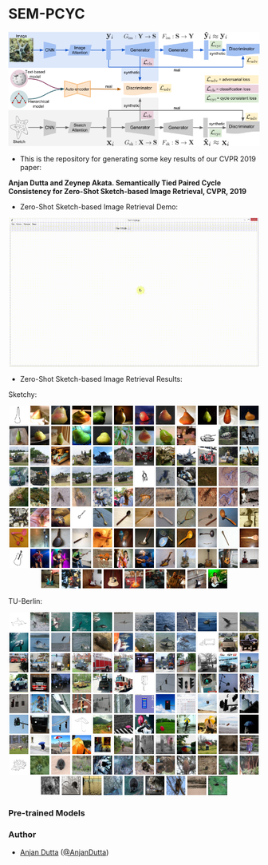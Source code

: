 # SEM-PCYC

<p align="center">
<img src="./figures/sem-pcyc.png" width="800">
</p>

* This is the repository for generating some key results of our CVPR 2019 paper:

**Anjan Dutta and Zeynep Akata. Semantically Tied Paired Cycle Consistency for Zero-Shot Sketch-based Image Retrieval, CVPR, 2019**

* Zero-Shot Sketch-based Image Retrieval Demo:

<p align="center">
<img src="./figures/sem-pcyc-demo.gif" width="500">
</p>

* Zero-Shot Sketch-based Image Retrieval Results:

Sketchy:

<p align="center">
<img src="./figures/qual_results/sketchy/3/pear.png" width="38"> <img src="./figures/qual_results/sketchy/3/1_1.png" width="38"> <img src="./figures/qual_results/sketchy/3/2_1.png" width="38"> <img src="./figures/qual_results/sketchy/3/3_1.png" width="38"> <img src="./figures/qual_results/sketchy/3/4_1.png" width="38"> <img src="./figures/qual_results/sketchy/3/5_1.png" width="38"> <img src="./figures/qual_results/sketchy/3/6_1.png" width="38"> <img src="./figures/qual_results/sketchy/3/7_1.png" width="38"> <img src="./figures/qual_results/sketchy/3/8_1.png" width="38"> <img src="./figures/qual_results/sketchy/3/9_1.png" width="38"> <img src="./figures/qual_results/sketchy/3/10_1.png" width="38"> <img src="./figures/qual_results/sketchy/3/11_1.png" width="38"> <img src="./figures/qual_results/sketchy/3/12_1.png" width="38"> <img src="./figures/qual_results/sketchy/3/13_1.png" width="38"> <img src="./figures/qual_results/sketchy/3/14_1.png" width="38"> <img src="./figures/qual_results/sketchy/3/15_1.png" width="38"> <img src="./figures/qual_results/sketchy/3/16_1.png" width="38"> <img src="./figures/qual_results/sketchy/3/17_1.png" width="38"> <img src="./figures/qual_results/sketchy/3/18_1.png" width="38"> <img src="./figures/qual_results/sketchy/3/19_1.png" width="38"> <img src="./figures/qual_results/sketchy/3/20_1.png" width="38">
<img src="./figures/qual_results/sketchy/4/tank.png" width="38"> <img src="./figures/qual_results/sketchy/4/1_1.png" width="38"> <img src="./figures/qual_results/sketchy/4/2_0.png" width="38"> <img src="./figures/qual_results/sketchy/4/3_1.png" width="38"> <img src="./figures/qual_results/sketchy/4/4_1.png" width="38"> <img src="./figures/qual_results/sketchy/4/5_1.png" width="38"> <img src="./figures/qual_results/sketchy/4/6_1.png" width="38"> <img src="./figures/qual_results/sketchy/4/7_1.png" width="38"> <img src="./figures/qual_results/sketchy/4/8_1.png" width="38"> <img src="./figures/qual_results/sketchy/4/9_0.png" width="38"> <img src="./figures/qual_results/sketchy/4/10_1.png" width="38"> <img src="./figures/qual_results/sketchy/4/11_1.png" width="38"> <img src="./figures/qual_results/sketchy/4/12_0.png" width="38"> <img src="./figures/qual_results/sketchy/4/13_1.png" width="38"> <img src="./figures/qual_results/sketchy/4/14_1.png" width="38"> <img src="./figures/qual_results/sketchy/4/15_1.png" width="38"> <img src="./figures/qual_results/sketchy/4/16_1.png" width="38"> <img src="./figures/qual_results/sketchy/4/17_1.png" width="38"> <img src="./figures/qual_results/sketchy/4/18_1.png" width="38"> <img src="./figures/qual_results/sketchy/4/19_1.png" width="38"> <img src="./figures/qual_results/sketchy/4/20_1.png" width="38">
<img src="./figures/qual_results/sketchy/13/lobster.png" width="38"> <img src="./figures/qual_results/sketchy/13/1_1.png" width="38"> <img src="./figures/qual_results/sketchy/13/2_1.png" width="38"> <img src="./figures/qual_results/sketchy/13/3_1.png" width="38"> <img src="./figures/qual_results/sketchy/13/4_1.png" width="38"> <img src="./figures/qual_results/sketchy/13/5_1.png" width="38"> <img src="./figures/qual_results/sketchy/13/6_1.png" width="38"> <img src="./figures/qual_results/sketchy/13/7_1.png" width="38"> <img src="./figures/qual_results/sketchy/13/8_1.png" width="38"> <img src="./figures/qual_results/sketchy/13/9_1.png" width="38"> <img src="./figures/qual_results/sketchy/13/10_1.png" width="38"> <img src="./figures/qual_results/sketchy/13/11_1.png" width="38"> <img src="./figures/qual_results/sketchy/13/12_1.png" width="38"> <img src="./figures/qual_results/sketchy/13/13_0.png" width="38"> <img src="./figures/qual_results/sketchy/13/14_1.png" width="38"> <img src="./figures/qual_results/sketchy/13/15_1.png" width="38"> <img src="./figures/qual_results/sketchy/13/16_1.png" width="38"> <img src="./figures/qual_results/sketchy/13/17_1.png" width="38"> <img src="./figures/qual_results/sketchy/13/18_1.png" width="38"> <img src="./figures/qual_results/sketchy/13/19_1.png" width="38"> <img src="./figures/qual_results/sketchy/13/20_1.png" width="38">
<img src="./figures/qual_results/sketchy/23/spoon.png" width="38"> <img src="./figures/qual_results/sketchy/23/1_1.png" width="38"> <img src="./figures/qual_results/sketchy/23/2_1.png" width="38"> <img src="./figures/qual_results/sketchy/23/3_1.png" width="38"> <img src="./figures/qual_results/sketchy/23/4_1.png" width="38"> <img src="./figures/qual_results/sketchy/23/5_0.png" width="38"> <img src="./figures/qual_results/sketchy/23/6_1.png" width="38"> <img src="./figures/qual_results/sketchy/23/7_1.png" width="38"> <img src="./figures/qual_results/sketchy/23/8_1.png" width="38"> <img src="./figures/qual_results/sketchy/23/9_1.png" width="38"> <img src="./figures/qual_results/sketchy/23/10_1.png" width="38"> <img src="./figures/qual_results/sketchy/23/11_1.png" width="38"> <img src="./figures/qual_results/sketchy/23/12_1.png" width="38"> <img src="./figures/qual_results/sketchy/23/13_1.png" width="38"> <img src="./figures/qual_results/sketchy/23/14_0.png" width="38"> <img src="./figures/qual_results/sketchy/23/15_1.png" width="38"> <img src="./figures/qual_results/sketchy/23/16_0.png" width="38"> <img src="./figures/qual_results/sketchy/23/17_1.png" width="38"> <img src="./figures/qual_results/sketchy/23/18_1.png" width="38"> <img src="./figures/qual_results/sketchy/23/19_1.png" width="38"> <img src="./figures/qual_results/sketchy/23/20_1.png" width="38">
<img src="./figures/qual_results/sketchy/27/guitar.png" width="38"> <img src="./figures/qual_results/sketchy/27/1_1.png" width="38"> <img src="./figures/qual_results/sketchy/27/2_1.png" width="38"> <img src="./figures/qual_results/sketchy/27/3_1.png" width="38"> <img src="./figures/qual_results/sketchy/27/4_0.png" width="38"> <img src="./figures/qual_results/sketchy/27/5_0.png" width="38"> <img src="./figures/qual_results/sketchy/27/6_1.png" width="38"> <img src="./figures/qual_results/sketchy/27/7_1.png" width="38"> <img src="./figures/qual_results/sketchy/27/8_0.png" width="38"> <img src="./figures/qual_results/sketchy/27/9_1.png" width="38"> <img src="./figures/qual_results/sketchy/27/10_1.png" width="38"> <img src="./figures/qual_results/sketchy/27/11_1.png" width="38"> <img src="./figures/qual_results/sketchy/27/12_1.png" width="38"> <img src="./figures/qual_results/sketchy/27/13_0.png" width="38"> <img src="./figures/qual_results/sketchy/27/14_1.png" width="38"> <img src="./figures/qual_results/sketchy/27/15_1.png" width="38"> <img src="./figures/qual_results/sketchy/27/16_1.png" width="38"> <img src="./figures/qual_results/sketchy/27/17_0.png" width="38"> <img src="./figures/qual_results/sketchy/27/18_0.png" width="38"> <img src="./figures/qual_results/sketchy/27/19_1.png" width="38"> <img src="./figures/qual_results/sketchy/27/20_1.png" width="38">
</p>

TU-Berlin:

<p align="center">
<img src="./figures/qual_results/tu-berlin/1/dolphin.png" width="38"> <img src="./figures/qual_results/tu-berlin/1/1_1.png" width="38"> <img src="./figures/qual_results/tu-berlin/1/2_1.png" width="38"> <img src="./figures/qual_results/tu-berlin/1/3_1.png" width="38"> <img src="./figures/qual_results/tu-berlin/1/4_1.png" width="38"> <img src="./figures/qual_results/tu-berlin/1/5_1.png" width="38"> <img src="./figures/qual_results/tu-berlin/1/6_1.png" width="38"> <img src="./figures/qual_results/tu-berlin/1/7_1.png" width="38"> <img src="./figures/qual_results/tu-berlin/1/8_1.png" width="38"> <img src="./figures/qual_results/tu-berlin/1/9_1.png" width="38"> <img src="./figures/qual_results/tu-berlin/1/10_1.png" width="38"> <img src="./figures/qual_results/tu-berlin/1/11_1.png" width="38"> <img src="./figures/qual_results/tu-berlin/1/12_1.png" width="38"> <img src="./figures/qual_results/tu-berlin/1/13_1.png" width="38"> <img src="./figures/qual_results/tu-berlin/1/14_1.png" width="38"> <img src="./figures/qual_results/tu-berlin/1/15_1.png" width="38"> <img src="./figures/qual_results/tu-berlin/1/16_0.png" width="38"> <img src="./figures/qual_results/tu-berlin/1/17_1.png" width="38"> <img src="./figures/qual_results/tu-berlin/1/18_1.png" width="38"> <img src="./figures/qual_results/tu-berlin/1/19_1.png" width="38"> <img src="./figures/qual_results/tu-berlin/1/20_1.png" width="38">
<img src="./figures/qual_results/tu-berlin/4/truck.png" width="38"> <img src="./figures/qual_results/tu-berlin/4/1_1.png" width="38"> <img src="./figures/qual_results/tu-berlin/4/2_1.png" width="38"> <img src="./figures/qual_results/tu-berlin/4/3_1.png" width="38"> <img src="./figures/qual_results/tu-berlin/4/4_1.png" width="38"> <img src="./figures/qual_results/tu-berlin/4/5_0.png" width="38"> <img src="./figures/qual_results/tu-berlin/4/6_1.png" width="38"> <img src="./figures/qual_results/tu-berlin/4/7_1.png" width="38"> <img src="./figures/qual_results/tu-berlin/4/8_1.png" width="38"> <img src="./figures/qual_results/tu-berlin/4/9_1.png" width="38"> <img src="./figures/qual_results/tu-berlin/4/10_0.png" width="38"> <img src="./figures/qual_results/tu-berlin/4/11_1.png" width="38"> <img src="./figures/qual_results/tu-berlin/4/12_1.png" width="38"> <img src="./figures/qual_results/tu-berlin/4/13_1.png" width="38"> <img src="./figures/qual_results/tu-berlin/4/14_1.png" width="38"> <img src="./figures/qual_results/tu-berlin/4/15_1.png" width="38"> <img src="./figures/qual_results/tu-berlin/4/16_1.png" width="38"> <img src="./figures/qual_results/tu-berlin/4/17_1.png" width="38"> <img src="./figures/qual_results/tu-berlin/4/18_1.png" width="38"> <img src="./figures/qual_results/tu-berlin/4/19_1.png" width="38"> <img src="./figures/qual_results/tu-berlin/4/20_1.png" width="38">
<img src="./figures/qual_results/tu-berlin/6/traffic_light.png" width="38"> <img src="./figures/qual_results/tu-berlin/6/1_1.png" width="38"> <img src="./figures/qual_results/tu-berlin/6/2_1.png" width="38"> <img src="./figures/qual_results/tu-berlin/6/3_1.png" width="38"> <img src="./figures/qual_results/tu-berlin/6/4_1.png" width="38"> <img src="./figures/qual_results/tu-berlin/6/5_1.png" width="38"> <img src="./figures/qual_results/tu-berlin/6/6_1.png" width="38"> <img src="./figures/qual_results/tu-berlin/6/7_1.png" width="38"> <img src="./figures/qual_results/tu-berlin/6/8_1.png" width="38"> <img src="./figures/qual_results/tu-berlin/6/9_1.png" width="38"> <img src="./figures/qual_results/tu-berlin/6/10_1.png" width="38"> <img src="./figures/qual_results/tu-berlin/6/11_0.png" width="38"> <img src="./figures/qual_results/tu-berlin/6/12_0.png" width="38"> <img src="./figures/qual_results/tu-berlin/6/13_1.png" width="38"> <img src="./figures/qual_results/tu-berlin/6/14_0.png" width="38"> <img src="./figures/qual_results/tu-berlin/6/15_1.png" width="38"> <img src="./figures/qual_results/tu-berlin/6/16_1.png" width="38"> <img src="./figures/qual_results/tu-berlin/6/17_1.png" width="38"> <img src="./figures/qual_results/tu-berlin/6/18_1.png" width="38"> <img src="./figures/qual_results/tu-berlin/6/19_0.png" width="38"> <img src="./figures/qual_results/tu-berlin/6/20_1.png" width="38">
<img src="./figures/qual_results/tu-berlin/7/umbrella.png" width="38"> <img src="./figures/qual_results/tu-berlin/7/1_1.png" width="38"> <img src="./figures/qual_results/tu-berlin/7/2_1.png" width="38"> <img src="./figures/qual_results/tu-berlin/7/3_1.png" width="38"> <img src="./figures/qual_results/tu-berlin/7/4_1.png" width="38"> <img src="./figures/qual_results/tu-berlin/7/5_1.png" width="38"> <img src="./figures/qual_results/tu-berlin/7/6_1.png" width="38"> <img src="./figures/qual_results/tu-berlin/7/7_1.png" width="38"> <img src="./figures/qual_results/tu-berlin/7/8_1.png" width="38"> <img src="./figures/qual_results/tu-berlin/7/9_1.png" width="38"> <img src="./figures/qual_results/tu-berlin/7/10_1.png" width="38"> <img src="./figures/qual_results/tu-berlin/7/11_1.png" width="38"> <img src="./figures/qual_results/tu-berlin/7/12_1.png" width="38"> <img src="./figures/qual_results/tu-berlin/7/13_0.png" width="38"> <img src="./figures/qual_results/tu-berlin/7/14_1.png" width="38"> <img src="./figures/qual_results/tu-berlin/7/15_1.png" width="38"> <img src="./figures/qual_results/tu-berlin/7/16_1.png" width="38"> <img src="./figures/qual_results/tu-berlin/7/17_1.png" width="38"> <img src="./figures/qual_results/tu-berlin/7/18_1.png" width="38"> <img src="./figures/qual_results/tu-berlin/7/19_1.png" width="38"> <img src="./figures/qual_results/tu-berlin/7/20_1.png" width="38">
<img src="./figures/qual_results/tu-berlin/9/hedgehog.png" width="38"> <img src="./figures/qual_results/tu-berlin/9/1_1.png" width="38"> <img src="./figures/qual_results/tu-berlin/9/2_1.png" width="38"> <img src="./figures/qual_results/tu-berlin/9/3_1.png" width="38"> <img src="./figures/qual_results/tu-berlin/9/4_1.png" width="38"> <img src="./figures/qual_results/tu-berlin/9/5_1.png" width="38"> <img src="./figures/qual_results/tu-berlin/9/6_1.png" width="38"> <img src="./figures/qual_results/tu-berlin/9/7_1.png" width="38"> <img src="./figures/qual_results/tu-berlin/9/8_1.png" width="38"> <img src="./figures/qual_results/tu-berlin/9/9_1.png" width="38"> <img src="./figures/qual_results/tu-berlin/9/10_1.png" width="38"> <img src="./figures/qual_results/tu-berlin/9/11_1.png" width="38"> <img src="./figures/qual_results/tu-berlin/9/12_1.png" width="38"> <img src="./figures/qual_results/tu-berlin/9/13_1.png" width="38"> <img src="./figures/qual_results/tu-berlin/9/14_0.png" width="38"> <img src="./figures/qual_results/tu-berlin/9/15_1.png" width="38"> <img src="./figures/qual_results/tu-berlin/9/16_1.png" width="38"> <img src="./figures/qual_results/tu-berlin/9/17_1.png" width="38"> <img src="./figures/qual_results/tu-berlin/9/18_1.png" width="38"> <img src="./figures/qual_results/tu-berlin/9/19_0.png" width="38"> <img src="./figures/qual_results/tu-berlin/9/20_1.png" width="38">
</p>

### Pre-trained Models

### Author
* [Anjan Dutta](https://sites.google.com/site/2adutta/) ([@AnjanDutta](https://github.com/AnjanDutta))